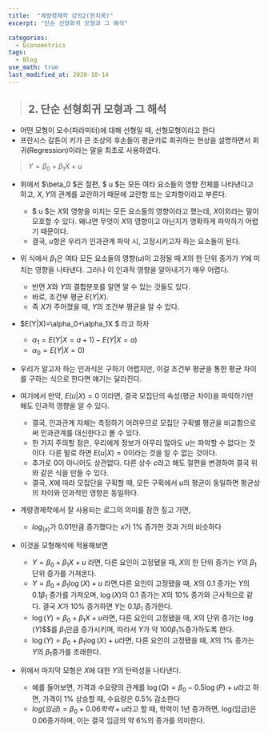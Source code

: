 ```yaml
---
title:  "계량경제학 강의2(한치록)"
excerpt: "단순 선형회귀 모형과 그 해석"

categories:
  - Econometrics
tags:
  - Blog
use_math: true
last_modified_at: 2020-10-14
---
```


> ## 2. 단순 선형회귀 모형과 그 해석

* 어떤 모형이 모수(파라미터)에 대해 선형일 때, 선형모형이라고 한다
* 프란시스 갈튼이 키가 큰 조상의 후손들이 평균키로 회귀하는 현상을 설명하면서 회귀(Regression)이라는 말을 최초로 사용하였다.

> $Y = \beta_0 + \beta_1X+u$

* 위에서 $\beta_0 $은 절편, $ u $는 모든 여타 요소들의 영향 전체를 나타낸다고 하고, $X,Y$의 관계를 교란하기 때문에 교란항 또는 오차항이라고 부른다.
	* $ u $는 $X$외 영향을 미치는 모든 요소들의 영향이라고 했는데, $X$이외라는 말이 모호할 수 있다. 왜냐면 무엇이 $X$의 영향이고 아닌지가 명확하게 파악하기 어렵기 때문이다. 
	* 결국, $u$항은 우리가 인과관계 파악 시,  고정시키고자 하는 요소들이 된다. 
* 위 식에서 $\beta_1$은 여타 모든 요소들의 영향($u$)이 고정될 때 $X$의 한 단위 증가가 $Y$에 미치는 영향을 나타낸다. 그러나 이 인과적 영향을 알아내기가 매우 어렵다. 
	* 반면 $X$와 $Y$의 결합분포를 알면 알 수 있는 것들도 있다. 
	* 바로, 조건부 평균 $E(Y|X)$. 
	* 즉 $X$가 주어졌을 때, $Y$의 조건부 평균을 알 수 있다. 
* $E(Y|X)=\alpha_0+\alpha_1X $ 라고 하자
	* $\alpha_1 = E(Y|X=a+1) - E(Y|X=a)$
	* $\alpha_0 = E(Y|X=0)$
* 우리가 알고자 하는 인과식은 구하기 어렵지만, 이걸 조건부 평균을 통한 평균 차이를 구하는 식으로 한다면 얘기는 달라진다. 
* 여기에서 만약, $E(u|X) = 0$ 이라면, 결국 모집단의 속성(평균 차이)을 파악하기만 해도 인과적 영향을 알 수 있다.
	* 결국, 인과관계 자체는 측정하기 어려우므로 모집단 구획별 평균을 비교함으로써 인과관계를 대신한다고 볼 수 있다. 
	* 한 가지 주의할 점은, 우리에게 정보가 아무리 많아도 $u$는 파악할 수 없다는 것이다. 다른 말로 하면 $E(u|X)=0$이라는 것을 알 수 없는 것이다. 
	* 추가로 0이 아니어도 상관없다. 다른 상수 $c$라고 해도 절편을 변경하여 결국 위와 같은 식을 만들 수 있다. 
	* 결국, $X$에 따라 모집단을 구획할 때, 모든 구획에서 $u$의 평균이 동일하면 평균상의 차이와 인과적인 영향은 동일하다.

* 계량경제학에서 잘 사용되는 로그의 의미를 잠깐 짚고 가면,
	* $log_(x)$가 0.01만큼 증가했다는 $x$가 1% 증가한 것과 거의 비슷하다
* 이것을 모형해석에 적용해보면
	* $Y=\beta_0+\beta_1X+u$ 라면, 다른 요인이 고정됐을 때, $X$의 한 단위 증가는 $Y$의 $\beta_1$단위 증가를 가져온다.
	* $Y=\beta_0+\beta_1\log(X)+u$ 라면,다른 요인이 고정됐을 때, $X$의 0.1 증가는 $Y$의 0.1$\beta_1$ 증가를 가져오며, $\log(X)$의 0.1 증가는 $X$의 10% 증가와 근사적으로 같다. 결국 $X$가 10% 증가하면 $Y$는 0.1$\beta_1$ 증가한다.
	* $\log(Y)=\beta_0+\beta_1X+u$라면, 다른 요인이 고정됐을 때, $X$의 단위 증가는 $\log(Y)$$$를 $\beta_1$만큼 증가시키며, 따라서 $Y$가 약 100$\beta_1$%증가하도록 한다.
	* $\log(Y)=\beta_0+\beta_1\log(X)+u$라면, 다른 요인이 고정됐을 때, $X$의 1% 증가는 $Y$의 $\beta_1%$증가를 초래한다.
* 위에서 마지막 모형은 $X$에 대한 $Y$의 탄력성을 나타낸다.
	* 예를 들어보면, 가격과 수요량의 관계를 $\log(Q)=\beta_0-0.5\log(P)+u$라고 하면, 가격이 1% 상승할 때, 수요량은 0.5% 감소한다
	* $log(임금)=\beta_0+0.06학력+u$라고 할 때, 학력이 1년 증가하면, log(임금)은 0.06증가하며, 이는 결국 임금의 약 6%의 증가를 의미한다.